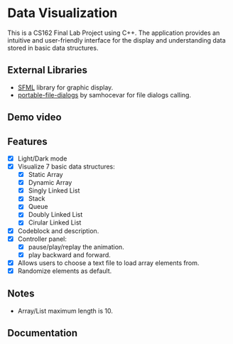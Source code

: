 # Data Visualization
This is a CS162 Final Lab Project using C++. The application provides an intuitive and user-friendly interface for the display and understanding data stored in basic data structures.

## External Libraries
- [SFML](https://github.com/SFML/SFML) library for graphic display.
- [portable-file-dialogs](https://github.com/samhocevar/portable-file-dialogs) by samhocevar for file dialogs calling. 

## Demo video

## Features
- [x] Light/Dark mode
- [x] Visualize 7 basic data structures:
  - [x] Static Array
  - [x] Dynamic Array
  - [x] Singly Linked List
  - [x] Stack
  - [x] Queue
  - [x] Doubly Linked List
  - [x] Cirular Linked List
- [x] Codeblock and description.
- [x] Controller panel:
  - [x] pause/play/replay the animation. 
  - [x] play backward and forward.
- [x] Allows users to choose a text file to load array elements from.
- [x] Randomize elements as default.

## Notes
- Array/List maximum length is 10.

## Documentation


